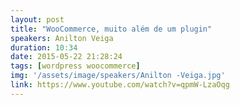 ```yaml
---
layout: post
title: "WooCommerce, muito além de um plugin"
speakers: Anilton Veiga
duration: 10:34
date: 2015-05-22 21:28:24
tags: [wordpress woocommerce]
img: '/assets/image/speakers/Anilton -Veiga.jpg'
link: https://www.youtube.com/watch?v=qpmW-LzaOqg
---
```

